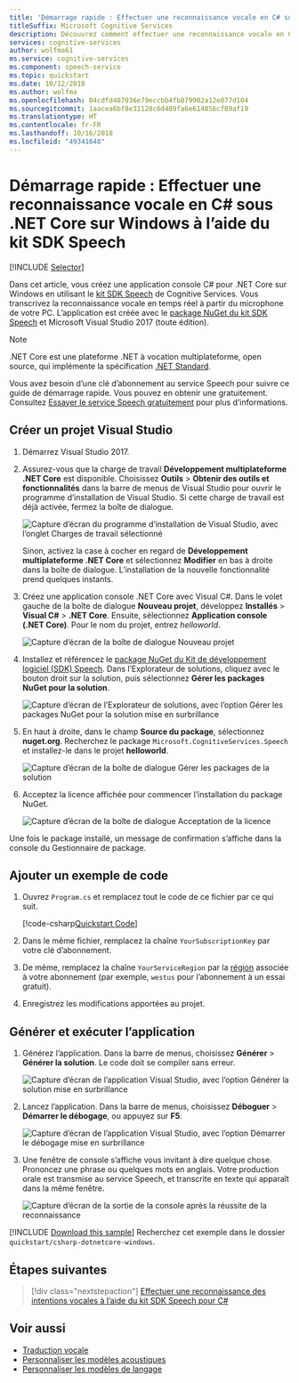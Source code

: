 ```yaml
---
title: 'Démarrage rapide : Effectuer une reconnaissance vocale en C# sous .NET Core sur Windows à l’aide du kit SDK Speech de Cognitive Services'
titleSuffix: Microsoft Cognitive Services
description: Découvrez comment effectuer une reconnaissance vocale en C# sous .NET Core sur Windows à l’aide du kit SDK Speech de Cognitive Services
services: cognitive-services
author: wolfma61
ms.service: cognitive-services
ms.component: speech-service
ms.topic: quickstart
ms.date: 10/12/2018
ms.author: wolfma
ms.openlocfilehash: 04cdfd487036e79eccbb4fb879902a12e077d104
ms.sourcegitcommit: 1aacea6bf8e31128c6d489fa6e614856cf89af19
ms.translationtype: HT
ms.contentlocale: fr-FR
ms.lasthandoff: 10/16/2018
ms.locfileid: "49341648"
---
```

# <a name="quickstart-recognize-speech-in-c-under-net-core-on-windows-by-using-the-speech-sdk"></a>Démarrage rapide : Effectuer une reconnaissance vocale en C# sous .NET Core sur Windows à l’aide du kit SDK Speech

[!INCLUDE [Selector](../../../includes/cognitive-services-speech-service-quickstart-selector.md)]

Dans cet article, vous créez une application console C# pour .NET Core sur Windows en utilisant le [kit SDK Speech](speech-sdk.md) de Cognitive Services. Vous transcrivez la reconnaissance vocale en temps réel à partir du microphone de votre PC. L’application est créée avec le [package NuGet du kit SDK Speech](https://aka.ms/csspeech/nuget) et Microsoft Visual Studio 2017 (toute édition).

> [!NOTE]
> .NET Core est une plateforme .NET à vocation multiplateforme, open source, qui implémente la spécification [.NET Standard](https://docs.microsoft.com/dotnet/standard/net-standard).

Vous avez besoin d’une clé d’abonnement au service Speech pour suivre ce guide de démarrage rapide. Vous pouvez en obtenir une gratuitement. Consultez [Essayer le service Speech gratuitement](get-started.md) pour plus d’informations.


## <a name="create-a-visual-studio-project"></a>Créer un projet Visual Studio

1. Démarrez Visual Studio 2017.

1. Assurez-vous que la charge de travail **Développement multiplateforme .NET Core** est disponible. Choisissez **Outils** > **Obtenir des outils et fonctionnalités** dans la barre de menus de Visual Studio pour ouvrir le programme d’installation de Visual Studio. Si cette charge de travail est déjà activée, fermez la boîte de dialogue.

    ![Capture d’écran du programme d’installation de Visual Studio, avec l’onglet Charges de travail sélectionné](media/sdk/vs-enable-net-core-workload.png)

    Sinon, activez la case à cocher en regard de **Développement multiplateforme .NET Core** et sélectionnez **Modifier** en bas à droite dans la boîte de dialogue. L’installation de la nouvelle fonctionnalité prend quelques instants.

1. Créez une application console .NET Core avec Visual C#. Dans le volet gauche de la boîte de dialogue **Nouveau projet**, développez **Installés** > **Visual C#** > **.NET Core**. Ensuite, sélectionnez **Application console (.NET Core)**. Pour le nom du projet, entrez *helloworld*.

    ![Capture d’écran de la boîte de dialogue Nouveau projet](media/sdk/qs-csharp-dotnetcore-windows-01-new-console-app.png "Créer une application console Visual C# (.NET Core)")

1. Installez et référencez le [package NuGet du Kit de développement logiciel (SDK) Speech](https://aka.ms/csspeech/nuget). Dans l’Explorateur de solutions, cliquez avec le bouton droit sur la solution, puis sélectionnez **Gérer les packages NuGet pour la solution**.

    ![Capture d’écran de l’Explorateur de solutions, avec l’option Gérer les packages NuGet pour la solution mise en surbrillance](media/sdk/qs-csharp-dotnetcore-windows-02-manage-nuget-packages.png "Gérer les packages NuGet pour la solution")

1. En haut à droite, dans le champ **Source du package**, sélectionnez **nuget.org**. Recherchez le package `Microsoft.CognitiveServices.Speech` et installez-le dans le projet **helloworld**.

    ![Capture d’écran de la boîte de dialogue Gérer les packages de la solution](media/sdk/qs-csharp-dotnetcore-windows-03-nuget-install-1.0.0.png "Installer le package NuGet")

1. Acceptez la licence affichée pour commencer l’installation du package NuGet.

    ![Capture d’écran de la boîte de dialogue Acceptation de la licence](media/sdk/qs-csharp-dotnetcore-windows-04-nuget-license.png "Accepter la licence")

Une fois le package installé, un message de confirmation s’affiche dans la console du Gestionnaire de package.


## <a name="add-sample-code"></a>Ajouter un exemple de code

1. Ouvrez `Program.cs` et remplacez tout le code de ce fichier par ce qui suit.

    [!code-csharp[Quickstart Code](~/samples-cognitive-services-speech-sdk/quickstart/csharp-dotnetcore/helloworld/Program.cs#code)]

1. Dans le même fichier, remplacez la chaîne `YourSubscriptionKey` par votre clé d’abonnement.

1. De même, remplacez la chaîne `YourServiceRegion` par la [région](regions.md) associée à votre abonnement (par exemple, `westus` pour l’abonnement à un essai gratuit).

1. Enregistrez les modifications apportées au projet.

## <a name="build-and-run-the-app"></a>Générer et exécuter l’application

1. Générez l’application. Dans la barre de menus, choisissez **Générer** > **Générer la solution**. Le code doit se compiler sans erreur.

    ![Capture d’écran de l’application Visual Studio, avec l’option Générer la solution mise en surbrillance](media/sdk/qs-csharp-dotnetcore-windows-05-build.png "Build réussie")

1. Lancez l’application. Dans la barre de menus, choisissez **Déboguer** > **Démarrer le débogage**, ou appuyez sur **F5**.

    ![Capture d’écran de l’application Visual Studio, avec l’option Démarrer le débogage mise en surbrillance](media/sdk/qs-csharp-dotnetcore-windows-06-start-debugging.png "Démarrer l’application en débogage")

1. Une fenêtre de console s’affiche vous invitant à dire quelque chose. Prononcez une phrase ou quelques mots en anglais. Votre production orale est transmise au service Speech, et transcrite en texte qui apparaît dans la même fenêtre.

    ![Capture d’écran de la sortie de la console après la réussite de la reconnaissance](media/sdk/qs-csharp-dotnetcore-windows-07-console-output.png "Sortie de la console après la réussite de la reconnaissance")

[!INCLUDE [Download this sample](../../../includes/cognitive-services-speech-service-speech-sdk-sample-download-h2.md)]
Recherchez cet exemple dans le dossier `quickstart/csharp-dotnetcore-windows`.

## <a name="next-steps"></a>Étapes suivantes

> [!div class="nextstepaction"]
> [Effectuer une reconnaissance des intentions vocales à l’aide du kit SDK Speech pour C#](how-to-recognize-intents-from-speech-csharp.md)

## <a name="see-also"></a>Voir aussi

- [Traduction vocale](how-to-translate-speech-csharp.md)
- [Personnaliser les modèles acoustiques](how-to-customize-acoustic-models.md)
- [Personnaliser les modèles de langage](how-to-customize-language-model.md)
